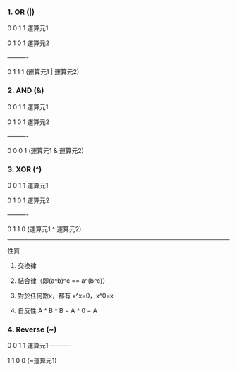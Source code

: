 ### 1. OR (|)
0 0 1 1    運算元1

0 1 0 1    運算元2

———-

0 1 1 1 (運算元1 | 運算元2) 

### 2. AND (&)
0 0 1 1    運算元1

0 1 0 1    運算元2

———-

0 0 0 1 (運算元1 & 運算元2) 

### 3. XOR (^)
0 0 1 1    運算元1

0 1 0 1    運算元2

———-

0 1 1 0 (運算元1 ^ 運算元2) 

---
性質

1. 交換律

2. 結合律（即(a^b)^c == a^(b^c)）

3. 對於任何數x，都有 x^x=0，x^0=x

4. 自反性 A ^ B ^ B = A ^ 0 = A

### 4. Reverse (~)
0 0 1 1    運算元1
———-

1 1 0 0 (~運算元1) 
